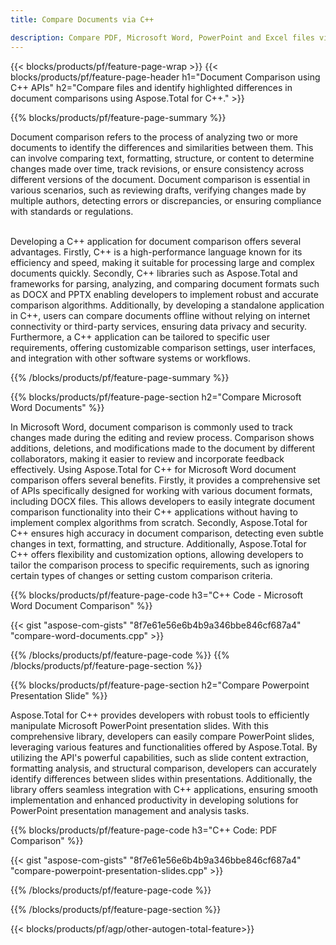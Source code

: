 ```yaml
---
title: Compare Documents via C++ 

description: Compare PDF, Microsoft Word, PowerPoint and Excel files via your C++ application. Get the highlighted comparison results.
---
```


{{< blocks/products/pf/feature-page-wrap >}}
{{< blocks/products/pf/feature-page-header h1="Document Comparison using C++ APIs" h2="Compare files and identify highlighted differences in document comparisons using Aspose.Total for C++." >}}

{{% blocks/products/pf/feature-page-summary %}}

Document comparison refers to the process of analyzing two or more documents to identify the differences and similarities between them. This can involve comparing text, formatting, structure, or content to determine changes made over time, track revisions, or ensure consistency across different versions of the document. Document comparison is essential in various scenarios, such as reviewing drafts, verifying changes made by multiple authors, detecting errors or discrepancies, or ensuring compliance with standards or regulations.<br /><br />

Developing a C++ application for document comparison offers several advantages. Firstly, C++ is a high-performance language known for its efficiency and speed, making it suitable for processing large and complex documents quickly. Secondly, C++ libraries such as Aspose.Total and frameworks for parsing, analyzing, and comparing document formats such as DOCX and PPTX enabling developers to implement robust and accurate comparison algorithms. Additionally, by developing a standalone application in C++, users can compare documents offline without relying on internet connectivity or third-party services, ensuring data privacy and security. Furthermore, a C++ application can be tailored to specific user requirements, offering customizable comparison settings, user interfaces, and integration with other software systems or workflows.

{{% /blocks/products/pf/feature-page-summary  %}}

{{% blocks/products/pf/feature-page-section  h2="Compare Microsoft Word Documents" %}}

In Microsoft Word, document comparison is commonly used to track changes made during the editing and review process. Comparison shows additions, deletions, and modifications made to the document by different collaborators, making it easier to review and incorporate feedback effectively. Using Aspose.Total for C++ for Microsoft Word document comparison offers several benefits. Firstly, it provides a comprehensive set of APIs specifically designed for working with various document formats, including DOCX files. This allows developers to easily integrate document comparison functionality into their C++ applications without having to implement complex algorithms from scratch. Secondly, Aspose.Total for C++ ensures high accuracy in document comparison, detecting even subtle changes in text, formatting, and structure. Additionally, Aspose.Total for C++ offers flexibility and customization options, allowing developers to tailor the comparison process to specific requirements, such as ignoring certain types of changes or setting custom comparison criteria. 

{{% blocks/products/pf/feature-page-code h3="C++ Code - Microsoft Word Document Comparison" %}}

{{< gist "aspose-com-gists" "8f7e61e56e6b4b9a346bbe846cf687a4" "compare-word-documents.cpp" >}}

{{% /blocks/products/pf/feature-page-code  %}}
{{% /blocks/products/pf/feature-page-section %}}

{{% blocks/products/pf/feature-page-section  h2="Compare Powerpoint Presentation Slide" %}}

Aspose.Total for C++ provides developers with robust tools to efficiently manipulate Microsoft PowerPoint presentation slides. With this comprehensive library, developers can easily compare PowerPoint slides, leveraging various features and functionalities offered by Aspose.Total. By utilizing the API's powerful capabilities, such as slide content extraction, formatting analysis, and structural comparison, developers can accurately identify differences between slides within presentations. Additionally, the library offers seamless integration with C++ applications, ensuring smooth implementation and enhanced productivity in developing solutions for PowerPoint presentation management and analysis tasks.

{{% blocks/products/pf/feature-page-code h3="C++ Code: PDF Comparison" %}}

{{< gist "aspose-com-gists" "8f7e61e56e6b4b9a346bbe846cf687a4" "compare-powerpoint-presentation-slides.cpp" >}}

{{% /blocks/products/pf/feature-page-code  %}}

{{% /blocks/products/pf/feature-page-section %}}

{{< blocks/products/pf/agp/other-autogen-total-feature>}}